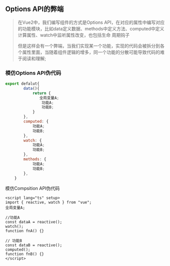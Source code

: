 ## Options API的弊端

> 在Vue2中，我们编写组件的方式是Options API，在对应的属性中编写对应的功能模块，比如data定义数据、methods中定义方法、computed中定义计算属性、watch中监听属性改变，也包括生命 周期钩子
>
> 但是这样会有一个弊端，当我们实现某一个功能，实现的代码会被拆分到各个属性里面，当随着组件逻辑的增多，同一个功能的分散可能导致代码的难于阅读和理解;

### 模仿Options API伪代码

```javascript
export defalut{
        data(){
            return {
               全局变量A;
                功能A;
                功能B;
            }
        },
        computed: {
            功能A;
            功能B;
        },
        watch: {
            功能A;
            功能B;
        },
        methods: {
            功能A;
            功能B;
        },
    }
```

模仿Compsition API伪代码

```vue
<script lang="ts" setup>
import { reactive, watch } from "vue";
全局变量A;
    
//功能A
const dataA = reactive();
watch();
function fnA() {}

// 功能B
const dataB = reactive();
computed();
function fnB() {}
</script>
```

